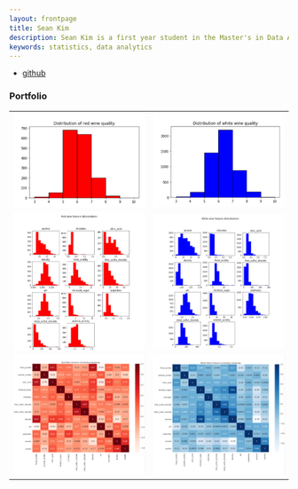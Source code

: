 ```yaml
---
layout: frontpage
title: Sean Kim
description: Sean Kim is a first year student in the Master's in Data Analytics program at the George Washington University.
keywords: statistics, data analytics
---
```


<div class="navbar">
  <div class="navbar-inner">
      <ul class="nav">
          <li><a href="https://github.com/skim658">github</a></li>
      </ul>
  </div>
</div>

### <a name="Portfolio"></a>Portfolio

<table class="wide">
<tr>
  <td class="middle">
    <img src="assets/publpics/Screenshot 2020-12-13 134706.png"/>
  </td>
  <td class="right">
    <img src="assets/publpics/Screenshot 2020-12-13 134722.png"/>
  </td>
</tr>
<tr>
  <td class="left">
    <img src="assets/publpics/Screenshot 2020-12-13 134741.png"/>
  </td>
  <td class="right">
    <img src="assets/publpics/Screenshot 2020-12-13 134758.png"/>
  </td>
</tr>
<tr>
  <td class="left">
    <img src="assets/publpics/Screenshot 2020-12-13 134814.png"/>
  </td>
  <td class="right">
    <img src="assets/publpics/Screenshot 2020-12-13 134833.png"/>
  </td>
</tr>
</table>


